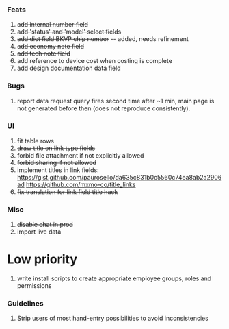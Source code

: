### Feats
1. <s>add internal number field</s>
2. <s>add 'status' and 'model' select fields</s>
3. <s>add dict field BKVP chip number</s> -- added, needs refinement
4. <s>add economy note field</s>
5. <s>add tech note field</s>
6. add reference to device cost when costing is complete
7. add design documentation data field

### Bugs
1. report data request query fires second time after ~1 min, main page is not generated before then (does not reproduce consistently). 

### UI
1. fit table rows
2. <s>draw title on link type fields</s>
3. forbid file attachment if not explicitly allowed
4. <s>forbid sharing if not allowed</s>
5. implement titles in link fields:
   https://gist.github.com/paurosello/da635c831b0c5560c74ea8ab2a2906ad
   https://github.com/mxmo-co/title_links
6. <s>fix translation for link field title hack</s>

### Misc
1. <s>disable chat in prod</s>
2. import live data

# Low priority
1. write install scripts to create appropriate employee groups, roles and permissions

### Guidelines
1. Strip users of most hand-entry possibilities to avoid inconsistencies
